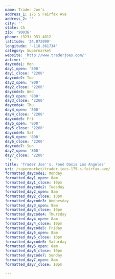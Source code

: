 ```yaml
---
name: Trader Joe's
address_1: 175 S Fairfax Ave
address_2: ''
city: ''
state: CA
zip: '90036'
phone: (323) 931-4012
latitude: '34.072099'
longitude: '-118.361734'
category: Supermarket
website: 'http://www.traderjoes.com/'
active: ''
daycode1: Mon
day1_open: '800'
day1_close: '2200'
daycode2: Tue
day2_open: '800'
day2_close: '2200'
daycode3: Wed
day3_open: '800'
day3_close: '2200'
daycode4: Thu
day4_open: '800'
day4_close: '2200'
daycode5: Fri
day5_open: '800'
day5_close: '2200'
daycode6: Sat
day6_open: '800'
day6_close: '2200'
daycode7: Sun
day7_open: '800'
day7_close: '2200'
'': ''
title: 'Trader Joe''s, Food Oasis Los Angeles'
uri: /supermarket/trader-joes-175-s-fairfax-ave/
formatted_daycode1: Monday
formatted_day1_open: 8am
formatted_day1_close: 10pm
formatted_daycode2: Tuesday
formatted_day2_open: 8am
formatted_day2_close: 10pm
formatted_daycode3: Wednesday
formatted_day3_open: 8am
formatted_day3_close: 10pm
formatted_daycode4: Thursday
formatted_day4_open: 8am
formatted_day4_close: 10pm
formatted_daycode5: Friday
formatted_day5_open: 8am
formatted_day5_close: 10pm
formatted_daycode6: Saturday
formatted_day6_open: 8am
formatted_day6_close: 10pm
formatted_daycode7: Sunday
formatted_day7_open: 8am
formatted_day7_close: 10pm

---
```

